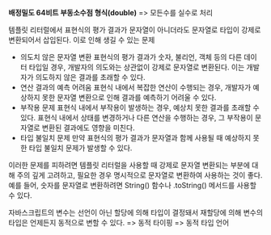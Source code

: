 **배정밀도 64비트 부동소수점 형식(double)**
=> 모든수를 실수로 처리

템플릿 리터럴에서 표현식의 평가 결과가 문자열이 아니더라도 문자열로 타입이 강제로 변환되어서 삽입된다.
이로 인해 생길 수 있는 문제
- 의도치 않은 문자열 변환
표현식의 평가 결과가 숫자, 불리언, 객체 등의 다른 데이터 타입일 경우, 개발자의 의도와는 상관없이 강제로 문자열로 변환된다. 이는 개발자가 의도하지 않은 결과를 초래할 수 있다.
- 연산 결과의 예측 어려움
표현식 내에서 복잡한 연산이 수행되는 경우, 개발자가 예상하지 못한 문자열 변환으로 인해 결과를 예측하기 어려울 수 있다.
- 부작용 문제
표현식 내에서 부작용이 발생하는 경우, 예상치 못한 결과를 초래할 수 있다. 표현식 내에서 상태를 변경하거나 다른 연산을 수행하는 경우, 그 부작용이 문자열로 변환된 결과에도 영향을 미친다.
- 타입 불일치 문제
만약 표현식의 평가 결과가 문자열과 함께 사용될 때 예상하지 못한 타입 불일치 문제가 발생할 수 있다.

이러한 문제를 피하려면 템플릿 리터럴을 사용할 때 강제로 문자열 변환되는 부분에 대해 주의 깊게 고려하고, 필요한 경우 명시적으로 문자열로 변환하여 사용하는 것이 좋다. 예를 들어, 숫자를 문자열로 변환하려면 String() 함수나 .toString() 메서드를 사용할 수 있다.

자바스크립트의 변수는 선언이 아닌 할당에 의해 타입이 결정돼서 재할당에 의해 변수의 타입은 언제든지 동적으로 변할 수 있다.
=> 동적 타이핑
=> 동적 타입 언어